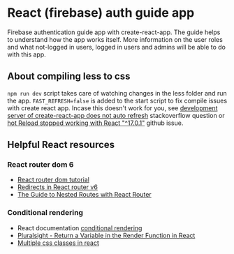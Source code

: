 
# React (firebase) auth guide app

Firebase authentication guide app with create-react-app. The guide helps to understand how the app works itself. More information on the user roles and what not-logged in users, logged in users and admins will be able to do with this app.


## About compiling less to css

`npm run dev` script takes care of watching changes in the less folder and run the app. `FAST_REFRESH=false` is added to the start script to fix compile issues with create react app. Incase this doesn't work for you, see [development server of create-react-app does not auto refresh](https://stackoverflow.com/questions/43274925/development-server-of-create-react-app-does-not-auto-refresh) stackoverflow question or [hot Reload stopped working with React "^17.0.1"](https://github.com/facebook/create-react-app/issues/9904) github issue.

## Helpful React resources

### React router dom 6
- [React router dom tutorial](https://github.com/remix-run/react-router/blob/main/docs/getting-started/tutorial.md)
- [Redirects in React router v6](https://gist.github.com/mjackson/b5748add2795ce7448a366ae8f8ae3bb#not-server-rendering)
- [The Guide to Nested Routes with React Router](https://ui.dev/react-router-nested-routes/)

### Conditional rendering
- React documentation [conditional rendering](https://reactjs.org/docs/conditional-rendering.html)
- [Pluralsight - Return a Variable in the Render Function in React](https://www.pluralsight.com/guides/return-variable-in-render-function-in-react)
- [Multiple css classes in react](https://programmingwithmosh.com/react/multiple-css-classes-react/)
